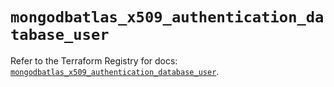 # `mongodbatlas_x509_authentication_database_user`

Refer to the Terraform Registry for docs: [`mongodbatlas_x509_authentication_database_user`](https://registry.terraform.io/providers/mongodb/mongodbatlas/1.21.1/docs/resources/x509_authentication_database_user).
